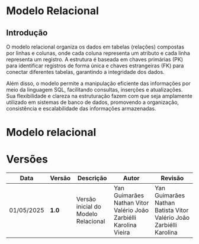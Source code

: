# Modelo Relacional

## Introdução

O modelo relacional organiza os dados em tabelas (relações) compostas por linhas e colunas, onde cada coluna representa um atributo e cada linha representa um registro. A estrutura é baseada em chaves primárias (PK) para identificar registros de forma única e chaves estrangeiras (FK) para conectar diferentes tabelas, garantindo a integridade dos dados.

Além disso, o modelo permite a manipulação eficiente das informações por meio da linguagem SQL, facilitando consultas, inserções e atualizações. Sua flexibilidade e clareza na estruturação fazem com que seja amplamente utilizado em sistemas de banco de dados, promovendo a organização, consistência e escalabilidade das informações armazenadas.

# Modelo relacional


# Versões
| Data       | Versão | Descrição                          | Autor                    | Revisão|
|------------|--------|------------------------------------|--------------------------|----|
| 01/05/2025 | **1.0** | Versão inicial do Modelo Relacional | Yan Guimarães Nathan Vitor Valério João Zarbiélli Karolina Vieira  | Yan Guimarães Nathan Batista Vitor Valério João Zarbiélli Karolina |